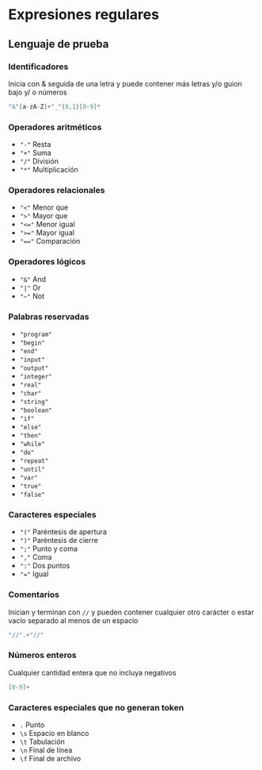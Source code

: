 # Expresiones regulares

## Lenguaje de prueba

### Identificadores

Inicia con & seguida de una letra y puede contener más letras y/o guion bajo y/ o números

```c
"&"[a-zA-Z]+"_"{0,1}[0-9]*
```

### Operadores aritméticos

- `"-"` Resta
- `"+"` Suma
- `"/"` División
- `"*"` Multiplicación

### Operadores relacionales

- `"<"` Menor que
- `">"` Mayor que
- `"<="` Menor igual
- `">="` Mayor igual
- `"=="` Comparación

### Operadores lógicos

- `"&"` And
- `"|"` Or
- `"~"` Not

### Palabras reservadas

- `"program"`
- `"begin"`
- `"end"`
- `"input"`
- `"output"`
- `"integer"`
- `"real"`
- `"char"`
- `"string"`
- `"boolean"`
- `"if"`
- `"else"`
- `"then"`
- `"while"`
- `"do"`
- `"repeat"`
- `"until"`
- `"var"`
- `"true"`
- `"false"`

### Caracteres especiales

- `"("` Paréntesis de apertura
- `")"` Paréntesis de cierre
- `";"` Punto y coma
- `","` Coma
- `":"` Dos puntos
- `"="` Igual

### Comentarios

Inician y terminan con `//` y pueden contener cualquier otro carácter o estar vacío separado al menos de un espacio

```c
"//".+"//"
```

### Números enteros

Cualquier cantidad entera que no incluya negativos

```c
[0-9]+
```

### Caracteres especiales que no generan token

- `.` Punto
- `\s` Espacio en blanco
- `\t` Tabulación
- `\n` Final de línea
- `\f` Final de archivo
